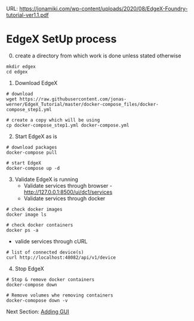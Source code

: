 URL: https://jonamiki.com/wp-content/uploads/2020/08/EdgeX-Foundry-tutorial-ver1.1.pdf

# EdgeX SetUp process 
0. create a directory from which work is done unless stated otherwise 
```
mkdir edgex 
cd edgex 
``` 
 
1. Download EdgeX 
```
# download 
wget https://raw.githubusercontent.com/jonas-werner/EdgeX_Tutorial/master/docker-compose_files/docker-compose_step1.yml

# create a copy which will be using 
cp docker-compose_step1.yml docker-compose.yml 
```

2. Start EdgeX as is 
```
# download packages 
docker-compose pull 

# start EdgeX 
docker-compose up -d 
```
3. Validate EdgeX is running 
   * Validate services through browser - http://127.0.0.1:8500/ui/dc1/services 
   * Validate services through docker 
```
# check docker images 
docker image ls 

# check docker containers 
docker ps -a 
```
   * valide services through cURL 
```
# list of connected device(s) 
curl http://localhost:48082/api/v1/device
```

4. Stop EdgeX 
```
# Stop & remove docker containers
docker-compose down

# Remove volumes whe removing containers 
docker-comopose down -v 
```

Next Section: [Adding GUI](Lab_GUI.md)


